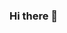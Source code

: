 ### Hi there 👋

<!--
**RichaTripathiIITGN/RichaTripathiIITGN** is a ✨ _special_ ✨ repository because its `README.md` (this file) appears on your GitHub profile.

Here are some ideas to get you started:

### - 🔭 I’m currently working on identifying signatures of sleep in zebrafish
- 🌱 I’m currently learning Hidden Markov Models
- 👯 I’m looking to collaborate on probabilistic timeseries modeling
- 🤔 I’m looking for help with python packages on the same
- 📫 How to reach me: richat@wustl.edu
- 😄 Pronouns: she/her
